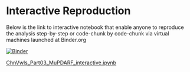 
# Interactive Reproduction

Below is the link to interactive notebook that enable anyone to reproduce the analysis step-by-step or code-chunk by code-chunk via virtual machines launched at Binder.org

[![Binder](https://mybinder.org/badge_logo.svg)](https://mybinder.org/v2/gh/MartinSchweinberger/FREnglSW_interactivemain?labpath=notebooks%2FChnVwls_Part03_MuPDARF_interactive.ipynb)

[ChnVwls_Part03_MuPDARF_interactive.ipynb](https://mybinder.org/v2/gh/MartinSchweinberger/FREnglSW_interactive/main?labpath=ChnVwls_Part03_MuPDARF_interactive.ipynb)
